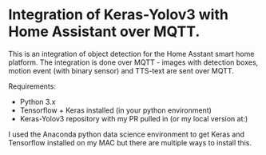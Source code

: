 # Integration of Keras-Yolov3 with Home Assistant over MQTT.
This is an integration of object detection for the Home Asstant smart home platform. 
The integration is done over MQTT - images with detection boxes, motion event (with binary sensor) and TTS-text are sent over MQTT.

Requirements:
* Python 3.x
* Tensorflow + Keras installed (in your python environment)
* Keras-Yolov3 repository with my PR pulled in (or my local version at:)

I used the Anaconda python data science environment to get Keras and Tensorflow installed on my MAC but
there are multiple ways to install this.
